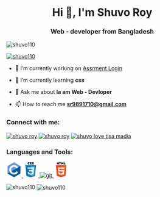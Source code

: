 <h1 align="center">Hi 👋, I'm Shuvo Roy</h1>
<h3 align="center">Web - developer from Bangladesh</h3>

<p align="left"> <img src="https://komarev.com/ghpvc/?username=shuvo110&label=Profile%20views&color=0e75b6&style=flat" alt="shuvo110" /> </p>

<p align="left"> <a href="https://github.com/ryo-ma/github-profile-trophy"><img src="https://github-profile-trophy.vercel.app/?username=shuvo110" alt="shuvo110" /></a> </p>

- 🔭 I’m currently working on [Assrment Login](file:///C:/Users/SHUVO/Desktop/HTML%20poject/pojet-l.l.p/pojet.html?)

- 🌱 I’m currently learning **css**

- 💬 Ask me about **Ia am Web - Devloper**

- 📫 How to reach me **sr9891710@gmail.com**

<h3 align="left">Connect with me:</h3>
<p align="left">
<a href="https://fb.com/shuvo roy" target="blank"><img align="center" src="https://raw.githubusercontent.com/rahuldkjain/github-profile-readme-generator/master/src/images/icons/Social/facebook.svg" alt="shuvo roy" height="30" width="40" /></a>
<a href="https://instagram.com/shuvo roy" target="blank"><img align="center" src="https://raw.githubusercontent.com/rahuldkjain/github-profile-readme-generator/master/src/images/icons/Social/instagram.svg" alt="shuvo roy" height="30" width="40" /></a>
<a href="https://www.youtube.com/c/shuvo love tisa madia" target="blank"><img align="center" src="https://raw.githubusercontent.com/rahuldkjain/github-profile-readme-generator/master/src/images/icons/Social/youtube.svg" alt="shuvo love tisa madia" height="30" width="40" /></a>
</p>

<h3 align="left">Languages and Tools:</h3>
<p align="left"> <a href="https://www.cprogramming.com/" target="_blank" rel="noreferrer"> <img src="https://raw.githubusercontent.com/devicons/devicon/master/icons/c/c-original.svg" alt="c" width="40" height="40"/> </a> <a href="https://www.w3schools.com/css/" target="_blank" rel="noreferrer"> <img src="https://raw.githubusercontent.com/devicons/devicon/master/icons/css3/css3-original-wordmark.svg" alt="css3" width="40" height="40"/> </a> <a href="https://git-scm.com/" target="_blank" rel="noreferrer"> <img src="https://www.vectorlogo.zone/logos/git-scm/git-scm-icon.svg" alt="git" width="40" height="40"/> </a> <a href="https://www.w3.org/html/" target="_blank" rel="noreferrer"> <img src="https://raw.githubusercontent.com/devicons/devicon/master/icons/html5/html5-original-wordmark.svg" alt="html5" width="40" height="40"/> </a> </p>

<p><img align="left" src="https://github-readme-stats.vercel.app/api/top-langs?username=shuvo110&show_icons=true&locale=en&layout=compact" alt="shuvo110" /></p>

<p>&nbsp;<img align="center" src="https://github-readme-stats.vercel.app/api?username=shuvo110&show_icons=true&locale=en" alt="shuvo110" /></p>
